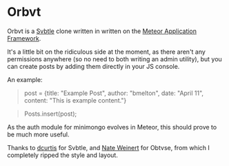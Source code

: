 Orbvt
====

Orbvt is a [Svbtle](http://svbtle.com/) clone written in written on the [Meteor Application Framework](http://meteor.com).  

It's a little bit on the ridiculous side at the moment, as there aren't any permissions anywhere (so no need to both writing an admin utility), but you can create posts by adding them directly in your JS console.  

An example: 
> post = {title: "Example Post", author: "bmelton", date: "April 11", content: "This is example content."}

> Posts.insert(post);

As the auth module for minimongo evolves in Meteor, this should prove to be much more useful. 

Thanks to [dcurtis](http://dcurt.is/) for Svbtle, and [Nate Weinert](http://natewienert.com/) for Obtvse, from which I completely ripped the style and layout.
